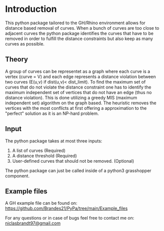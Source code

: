 # Introduction
This python package tailored to the GH/Rhino environment allows for distance based removal of curves. When a bunch of curves are too close to adjacent curves the python package identifies the curves that have to be removed in order to fulfill the distance constraints but also keep as many curves as possible.



## Theory
A group of curves can be representet as a graph where each curve is a vertex (curve = V) and each edge represents a distance violation between two curves (E(u,v) if dist(u,v)< dist_limit). To find the maximum set of curves that do not violate the distance constraint one has to identify the maximum independent set of vertices that do not have an edge (thus no distance violation). This is done utilizing a greedy MIS (maximum independent set) algorithm on the graph based. The heuristic removes the vertices with the most conflicts at first offering a approximation to the "perfect" solution as it is an NP-hard problem.


## Input
The python package takes at most three inputs:

1. A list of curves                                 (Required)
2. A distance threshold                             (Required)
3. User-defined curves that should not be removed.  (Optional)

The python package can just be called inside of a python3 grasshopper component. 

## Example files
A GH example file can be found on: https://github.com/Brandes21/PyPa/tree/main/Example_files 



For any questions or in case of bugs feel free to contact me on: niclasbrandt97@gmail.com

